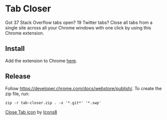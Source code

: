 # Tab Closer

Got 37 Stack Overflow tabs open? 19 Twitter tabs? Close all tabs from a single site across all your Chrome windows with one click by using this Chrome extension.

## Install

Add the extension to Chrome [here](https://chrome.google.com/webstore/detail/tab-closer/cpibodjkbnfnjgahgbjecnkeflbeamje).

## Release

Follow https://developer.chrome.com/docs/webstore/publish/. To create the zip file, run:
```
zip -r tab-closer.zip . -x '*.git*' '*.swp'
```

<a target="_blank" href="/images/icons8-close-tab-48.png">Close Tab icon</a> by <a target="_blank" href="https://icons8.com">Icons8</a>
